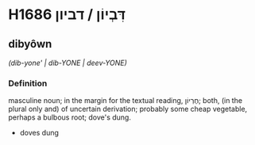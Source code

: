 # H1686 דִּבְיוֹן / דביון

## dibyôwn

_(dib-yone' | dib-YONE | deev-YONE)_

### Definition

masculine noun; in the margin for the textual reading, חֶרְיוֹן; both, (in the plural only and) of uncertain derivation; probably some cheap vegetable, perhaps a bulbous root; dove's dung.

- doves dung
